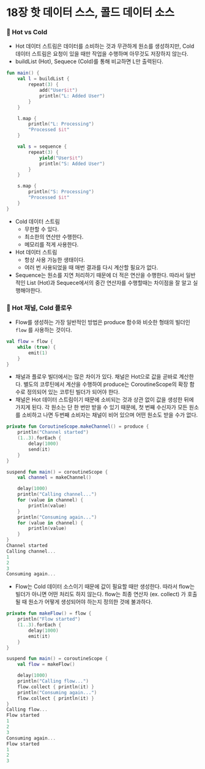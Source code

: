 # 18장 핫 데이터 스스, 콜드 데이터 소스

### 📌 Hot vs Cold

- Hot 데이터 스트림은 데이터를 소비하는 것과 무관하게 원소를 생성하지만, Cold 데이터 스트림은 요청이 있을 때만 작업을 수행하며 아무것도 저장하지 않는다.
- buildList (Hot), Sequece (Cold)를 통해 비교하면 L만 출력된다.

```kotlin
fun main() {
    val l = buildList {
        repeat(3) {
            add("User$it")
            println("L: Added User")
        }
    }

    l.map {
        println("L: Processing")
        "Processed $it"
    }

    val s = sequence {
        repeat(3) {
            yield("User$it")
            println("S: Added User")
        }
    }

    s.map {
        println("S: Processing")
        "Processed $it"
    }
}
```

- Cold 데이터 스트림
    - 무한할 수 있다.
    - 최소한의 연산만 수행한다.
    - 메모리를 적게 사용한다.
- Hot 데이터 스트림
    - 항상 사용 가능한 생태이다.
    - 여러 번 사용되었을 때 매번 결과를 다시 계산할 필요가 없다.
- Sequence는 원소를 지연 처리하기 때문에 더 적은 연산을 수행한다. 따라서 일반적인 List (Hot)과 Sequece에서의 중간 연산자를 수행할때는 차이점을 잘 알고 실행해야한다.

### 📌 Hot 채널, Cold 플로우

- Flow를 생성하는 가장 일반적인 방법은 produce 함수와 비슷한 형태의 빌더인 `flow` 를 사용하는 것이다.

```kotlin
val flow = flow { 
    while (true) {
        emit(1)
    }
}
```

- 채널과 플로우 빌더에서는 많은 차이가 있다. 채널은 Hot으로 값을 곧바로 계산한다. 별도의 코루틴에서 계산을 수행하여 produce는 CoroutineScope의 확장 함수로 정의되어 있는 코루틴 빌더가 되어야 한다.
- 채널은 Hot 데이터 스트림이기 때문에 소비되는 것과 상관 없이 값을 생성한 뒤에 가지게 된다. 각 원소는 단 한 번만 받을 수 있기 때문에, 첫 번째 수신자가 모든 원소를 소비하고 나면 두번째 소비자는 채널이 비어 있으며 어떤 원소도 받을 수가 없다.

```kotlin
private fun CoroutineScope.makeChannel() = produce {
    println("Channel started")
    (1..3).forEach {
        delay(1000)
        send(it)
    }
}

suspend fun main() = coroutineScope {
    val channel = makeChannel()

    delay(1000)
    println("Calling channel...")
    for (value in channel) {
        println(value)
    }
    println("Consuming again...")
    for (value in channel) {
        println(value)
    }
}
Channel started
Calling channel...
1
2
3
Consuming again...
```

- Flow는 Cold 데이터 소스이기 때문에 값이 필요할 때만 생성한다. 따라서 flow는 빌더가 아니면 어떤 처리도 하지 않는다. flow는 최종 연산자 (ex. collect) 가 호출될 때 원소가 어떻게 생성되어야 하는지 정의한 것에 불과하다.

```kotlin
private fun makeFlow() = flow {
    println("Flow started")
    (1..3).forEach {
        delay(1000)
        emit(it)
    }
}

suspend fun main() = coroutineScope {
    val flow = makeFlow()

    delay(1000)
    println("Calling flow...")
    flow.collect { println(it) }
    println("Consuming again...")
    flow.collect { println(it) }
}
Calling flow...
Flow started
1
2
3
Consuming again...
Flow started
1
2
3
```